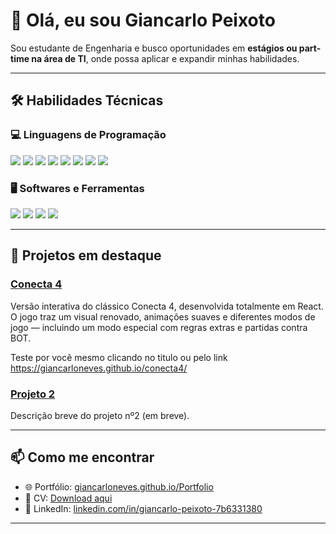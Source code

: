 # 👋 Olá, eu sou **Giancarlo Peixoto**

Sou estudante de Engenharia e busco oportunidades em **estágios ou part-time na área de TI**, onde possa aplicar e expandir minhas habilidades.

---

## 🛠️ Habilidades Técnicas

### 💻 Linguagens de Programação

<p>
  <img src="https://img.shields.io/badge/JavaScript-F7DF1E?logo=javascript&logoColor=black" />
  <img src="https://img.shields.io/badge/React-61DAFB?logo=react&logoColor=black" />
  <img src="https://img.shields.io/badge/HTML5-E34F26?logo=html5&logoColor=white" />
  <img src="https://img.shields.io/badge/C-A8B9CC?logo=c&logoColor=black" />
  <img src="https://img.shields.io/badge/C++-00599C?logo=cplusplus&logoColor=white" />
  <img src="https://img.shields.io/badge/CSS3-1572B6?logo=css3&logoColor=white" />
  <img src="https://img.shields.io/badge/SQL-003B57?logo=postgresql&logoColor=white" />
  <img src="https://img.shields.io/badge/Bash-4EAA25?logo=gnubash&logoColor=white" />
</p>

### 🖥️ Softwares e Ferramentas

<p>
  <img src="https://img.shields.io/badge/Linux%20Debian-A81D33?logo=debian&logoColor=white" />
  <img src="https://img.shields.io/badge/Blender-F5792A?logo=blender&logoColor=white" />
  <img src="https://img.shields.io/badge/MATLAB-FF8000?logo=mathworks&logoColor=white" />
  <img src="https://img.shields.io/badge/Microsoft%20Office-D83B01?logo=microsoftoffice&logoColor=white" />
</p>

---

## 🌟 Projetos em destaque


### [Conecta 4](https://giancarloneves.github.io/conecta4/)

Versão interativa do clássico Conecta 4, desenvolvida totalmente em React.
O jogo traz um visual renovado, animações suaves e diferentes modos de jogo — incluindo um modo especial com regras extras e partidas contra BOT.

Teste por você mesmo clicando no titulo ou pelo link https://giancarloneves.github.io/conecta4/

### [Projeto 2](https://github.com/GiancarloNeves/Projeto2)

Descrição breve do projeto nº2 (em breve).

---

## 📫 Como me encontrar

* 🌐 Portfólio: [giancarloneves.github.io/Portfolio](https://giancarloneves.github.io/Portfolio/)
* 📄 CV: [Download aqui]([#](https://giancarloneves.github.io/Portfolio/Curriculo.pdf))
* 💼 LinkedIn: [linkedin.com/in/giancarlo-peixoto-7b6331380](https://www.linkedin.com/in/giancarlo-peixoto-7b6331380/)

---
